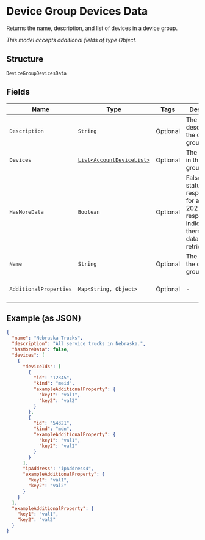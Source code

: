 
# Device Group Devices Data

Returns the name, description, and list of devices in a device group.

*This model accepts additional fields of type Object.*

## Structure

`DeviceGroupDevicesData`

## Fields

| Name | Type | Tags | Description | Getter | Setter |
|  --- | --- | --- | --- | --- | --- |
| `Description` | `String` | Optional | The description of the device group. | String getDescription() | setDescription(String description) |
| `Devices` | [`List<AccountDeviceList>`](../../doc/models/account-device-list.md) | Optional | The devices in the device group. | List<AccountDeviceList> getDevices() | setDevices(List<AccountDeviceList> devices) |
| `HasMoreData` | `Boolean` | Optional | False for a status 200 response.True for a status 202 response, indicating that there is more data to be retrieved. | Boolean getHasMoreData() | setHasMoreData(Boolean hasMoreData) |
| `Name` | `String` | Optional | The name of the device group. | String getName() | setName(String name) |
| `AdditionalProperties` | `Map<String, Object>` | Optional | - | Object getAdditionalProperty(String key) | additionalProperty(String key, Object value) |

## Example (as JSON)

```json
{
  "name": "Nebraska Trucks",
  "description": "All service trucks in Nebraska.",
  "hasMoreData": false,
  "devices": [
    {
      "deviceIds": [
        {
          "id": "12345",
          "kind": "meid",
          "exampleAdditionalProperty": {
            "key1": "val1",
            "key2": "val2"
          }
        },
        {
          "id": "54321",
          "kind": "mdn",
          "exampleAdditionalProperty": {
            "key1": "val1",
            "key2": "val2"
          }
        }
      ],
      "ipAddress": "ipAddress4",
      "exampleAdditionalProperty": {
        "key1": "val1",
        "key2": "val2"
      }
    }
  ],
  "exampleAdditionalProperty": {
    "key1": "val1",
    "key2": "val2"
  }
}
```

